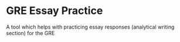 # GRE Essay Practice
A tool which helps with practicing essay responses (analytical writing section) for the GRE
